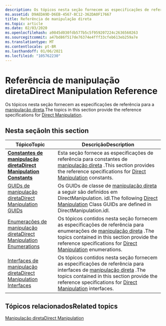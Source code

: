 ```yaml
---
description: Os tópicos nesta seção fornecem as especificações de referência para a manipulação direta.
ms.assetid: D9AEDA9D-D6EB-4567-8C12-362DA0F17667
title: Referência de manipulação direta
ms.topic: article
ms.date: 02/03/2020
ms.openlocfilehash: a9845d030fdb577b5c5f959207224c2636560263
ms.sourcegitcommit: a47bd86f517de76374e4fff33cfeb613eb259a7e
ms.translationtype: MT
ms.contentlocale: pt-BR
ms.lasthandoff: 01/06/2021
ms.locfileid: "105762230"
---
```

# <a name="direct-manipulation-reference"></a><span data-ttu-id="4e2df-103">Referência de manipulação direta</span><span class="sxs-lookup"><span data-stu-id="4e2df-103">Direct Manipulation Reference</span></span>

<span data-ttu-id="4e2df-104">Os tópicos nesta seção fornecem as especificações de referência para a [manipulação direta](direct-manipulation-portal.md).</span><span class="sxs-lookup"><span data-stu-id="4e2df-104">The topics in this section provide the reference specifications for [Direct Manipulation](direct-manipulation-portal.md).</span></span>

## <a name="in-this-section"></a><span data-ttu-id="4e2df-105">Nesta seção</span><span class="sxs-lookup"><span data-stu-id="4e2df-105">In this section</span></span>

| <span data-ttu-id="4e2df-106">Tópico</span><span class="sxs-lookup"><span data-stu-id="4e2df-106">Topic</span></span>                                                                               | <span data-ttu-id="4e2df-107">Descrição</span><span class="sxs-lookup"><span data-stu-id="4e2df-107">Description</span></span>                                                                                                                                                  |
|-------------------------------------------------------------------------------------|--------------------------------------------------------------------------------------------------------------------------------------------------------------|
| [<span data-ttu-id="4e2df-108">**Constantes de manipulação direta**</span><span class="sxs-lookup"><span data-stu-id="4e2df-108">**Direct Manipulation Constants**</span></span>](direct-manipulation-constants.md)<br/>   | <span data-ttu-id="4e2df-109">Esta seção fornece as especificações de referência para constantes de [manipulação direta](direct-manipulation-portal.md) .</span><span class="sxs-lookup"><span data-stu-id="4e2df-109">This section provides the reference specifications for [Direct Manipulation](direct-manipulation-portal.md) constants.</span></span><br/>                           |
| [<span data-ttu-id="4e2df-110">GUIDs de manipulação direta</span><span class="sxs-lookup"><span data-stu-id="4e2df-110">Direct Manipulation GUIDs</span></span>](direct-manipulation-guids.md)<br/>               | <span data-ttu-id="4e2df-111">Os GUIDs de classe de [manipulação direta](direct-manipulation-portal.md) a seguir são definidos em DirectManipulation. idl.</span><span class="sxs-lookup"><span data-stu-id="4e2df-111">The following [Direct Manipulation](direct-manipulation-portal.md) Class GUIDs are defined in DirectManipulation.idl.</span></span><br/>                            |
| [<span data-ttu-id="4e2df-112">Enumerações de manipulação direta</span><span class="sxs-lookup"><span data-stu-id="4e2df-112">Direct Manipulation Enumerations</span></span>](direct-manipulation-enumerations.md)<br/> | <span data-ttu-id="4e2df-113">Os tópicos contidos nesta seção fornecem as especificações de referência para enumerações de [manipulação direta](direct-manipulation-portal.md) .</span><span class="sxs-lookup"><span data-stu-id="4e2df-113">The topics contained in this section provide the reference specifications for [Direct Manipulation](direct-manipulation-portal.md) enumerations.</span></span><br/> |
| [<span data-ttu-id="4e2df-114">Interfaces de manipulação direta</span><span class="sxs-lookup"><span data-stu-id="4e2df-114">Direct Manipulation Interfaces</span></span>](direct-manipulation-interfaces.md)<br/>     | <span data-ttu-id="4e2df-115">Os tópicos contidos nesta seção fornecem as especificações de referência para interfaces de [manipulação direta](direct-manipulation-portal.md) .</span><span class="sxs-lookup"><span data-stu-id="4e2df-115">The topics contained in this section provide the reference specifications for [Direct Manipulation](direct-manipulation-portal.md) interfaces.</span></span> <br/>  |

## <a name="related-topics"></a><span data-ttu-id="4e2df-116">Tópicos relacionados</span><span class="sxs-lookup"><span data-stu-id="4e2df-116">Related topics</span></span>

[<span data-ttu-id="4e2df-117">Manipulação direta</span><span class="sxs-lookup"><span data-stu-id="4e2df-117">Direct Manipulation</span></span>](direct-manipulation-portal.md)
